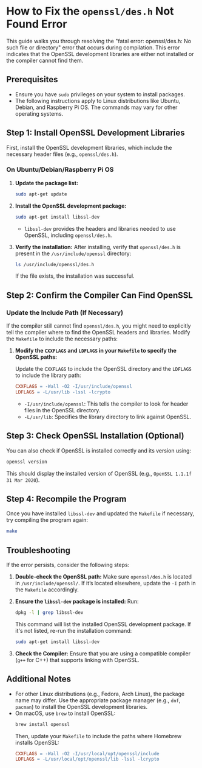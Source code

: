 # How to Fix the `openssl/des.h` Not Found Error

This guide walks you through resolving the "fatal error: openssl/des.h: No such file or directory" error that occurs during compilation. This error indicates that the OpenSSL development libraries are either not installed or the compiler cannot find them.

## Prerequisites

- Ensure you have `sudo` privileges on your system to install packages.
- The following instructions apply to Linux distributions like Ubuntu, Debian, and Raspberry Pi OS. The commands may vary for other operating systems.

## Step 1: Install OpenSSL Development Libraries

First, install the OpenSSL development libraries, which include the necessary header files (e.g., `openssl/des.h`).

### On Ubuntu/Debian/Raspberry Pi OS

1. **Update the package list:**
    ```bash
    sudo apt-get update
    ```

2. **Install the OpenSSL development package:**
    ```bash
    sudo apt-get install libssl-dev
    ```

    - `libssl-dev` provides the headers and libraries needed to use OpenSSL, including `openssl/des.h`.

3. **Verify the installation:**
    After installing, verify that `openssl/des.h` is present in the `/usr/include/openssl` directory:
    ```bash
    ls /usr/include/openssl/des.h
    ```
    If the file exists, the installation was successful.

## Step 2: Confirm the Compiler Can Find OpenSSL

### Update the Include Path (If Necessary)

If the compiler still cannot find `openssl/des.h`, you might need to explicitly tell the compiler where to find the OpenSSL headers and libraries. Modify the `Makefile` to include the necessary paths:

1. **Modify the `CXXFLAGS` and `LDFLAGS` in your `Makefile` to specify the OpenSSL paths:**

    Update the `CXXFLAGS` to include the OpenSSL directory and the `LDFLAGS` to include the library path:
    ```makefile
    CXXFLAGS = -Wall -O2 -I/usr/include/openssl
    LDFLAGS = -L/usr/lib -lssl -lcrypto
    ```

    - `-I/usr/include/openssl`: This tells the compiler to look for header files in the OpenSSL directory.
    - `-L/usr/lib`: Specifies the library directory to link against OpenSSL.

## Step 3: Check OpenSSL Installation (Optional)

You can also check if OpenSSL is installed correctly and its version using:
```bash
openssl version
```
This should display the installed version of OpenSSL (e.g., `OpenSSL 1.1.1f  31 Mar 2020`).

## Step 4: Recompile the Program

Once you have installed `libssl-dev` and updated the `Makefile` if necessary, try compiling the program again:
```bash
make
```

## Troubleshooting

If the error persists, consider the following steps:

1. **Double-check the OpenSSL path:**
    Make sure `openssl/des.h` is located in `/usr/include/openssl/`. If it’s located elsewhere, update the `-I` path in the `Makefile` accordingly.

2. **Ensure the `libssl-dev` package is installed:**
    Run:
    ```bash
    dpkg -l | grep libssl-dev
    ```
    This command will list the installed OpenSSL development package. If it's not listed, re-run the installation command:
    ```bash
    sudo apt-get install libssl-dev
    ```

3. **Check the Compiler:**
    Ensure that you are using a compatible compiler (`g++` for C++) that supports linking with OpenSSL.

## Additional Notes

- For other Linux distributions (e.g., Fedora, Arch Linux), the package name may differ. Use the appropriate package manager (e.g., `dnf`, `pacman`) to install the OpenSSL development libraries.
- On macOS, use `brew` to install OpenSSL:
    ```bash
    brew install openssl
    ```
    Then, update your `Makefile` to include the paths where Homebrew installs OpenSSL:
    ```makefile
    CXXFLAGS = -Wall -O2 -I/usr/local/opt/openssl/include
    LDFLAGS = -L/usr/local/opt/openssl/lib -lssl -lcrypto
    ```
